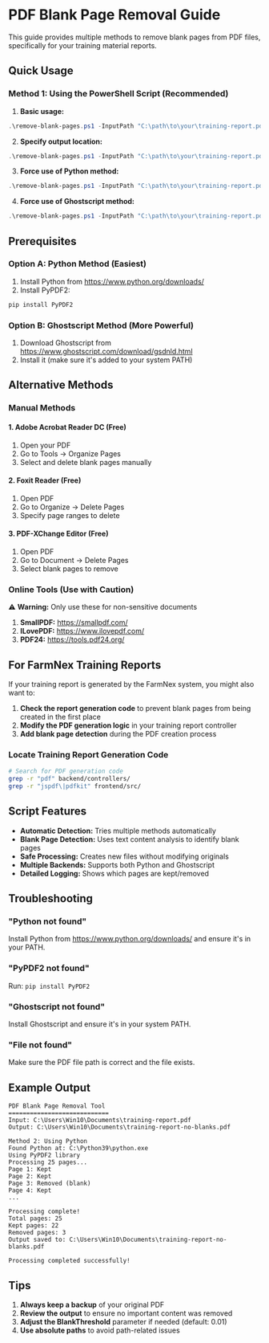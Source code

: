 # PDF Blank Page Removal Guide

This guide provides multiple methods to remove blank pages from PDF files, specifically for your training material reports.

## Quick Usage

### Method 1: Using the PowerShell Script (Recommended)

1. **Basic usage:**
```powershell
.\remove-blank-pages.ps1 -InputPath "C:\path\to\your\training-report.pdf"
```

2. **Specify output location:**
```powershell
.\remove-blank-pages.ps1 -InputPath "C:\path\to\your\training-report.pdf" -OutputPath "C:\path\to\output\cleaned-report.pdf"
```

3. **Force use of Python method:**
```powershell
.\remove-blank-pages.ps1 -InputPath "C:\path\to\your\training-report.pdf" -UsePythonPDF2
```

4. **Force use of Ghostscript method:**
```powershell
.\remove-blank-pages.ps1 -InputPath "C:\path\to\your\training-report.pdf" -UseGhostscript
```

## Prerequisites

### Option A: Python Method (Easiest)
1. Install Python from https://www.python.org/downloads/
2. Install PyPDF2:
```bash
pip install PyPDF2
```

### Option B: Ghostscript Method (More Powerful)
1. Download Ghostscript from https://www.ghostscript.com/download/gsdnld.html
2. Install it (make sure it's added to your system PATH)

## Alternative Methods

### Manual Methods

#### 1. Adobe Acrobat Reader DC (Free)
1. Open your PDF
2. Go to Tools → Organize Pages
3. Select and delete blank pages manually

#### 2. Foxit Reader (Free)
1. Open PDF
2. Go to Organize → Delete Pages
3. Specify page ranges to delete

#### 3. PDF-XChange Editor (Free)
1. Open PDF
2. Go to Document → Delete Pages
3. Select blank pages to remove

### Online Tools (Use with Caution)
⚠️ **Warning:** Only use these for non-sensitive documents

1. **SmallPDF:** https://smallpdf.com/
2. **ILovePDF:** https://www.ilovepdf.com/
3. **PDF24:** https://tools.pdf24.org/

## For FarmNex Training Reports

If your training report is generated by the FarmNex system, you might also want to:

1. **Check the report generation code** to prevent blank pages from being created in the first place
2. **Modify the PDF generation logic** in your training report controller
3. **Add blank page detection** during the PDF creation process

### Locate Training Report Generation Code
```bash
# Search for PDF generation code
grep -r "pdf" backend/controllers/
grep -r "jspdf\|pdfkit" frontend/src/
```

## Script Features

- **Automatic Detection:** Tries multiple methods automatically
- **Blank Page Detection:** Uses text content analysis to identify blank pages
- **Safe Processing:** Creates new files without modifying originals
- **Multiple Backends:** Supports both Python and Ghostscript
- **Detailed Logging:** Shows which pages are kept/removed

## Troubleshooting

### "Python not found"
Install Python from https://www.python.org/downloads/ and ensure it's in your PATH.

### "PyPDF2 not found"
Run: `pip install PyPDF2`

### "Ghostscript not found"
Install Ghostscript and ensure it's in your system PATH.

### "File not found"
Make sure the PDF file path is correct and the file exists.

## Example Output

```
PDF Blank Page Removal Tool
============================
Input: C:\Users\Win10\Documents\training-report.pdf
Output: C:\Users\Win10\Documents\training-report-no-blanks.pdf

Method 2: Using Python
Found Python at: C:\Python39\python.exe
Using PyPDF2 library
Processing 25 pages...
Page 1: Kept
Page 2: Kept
Page 3: Removed (blank)
Page 4: Kept
...

Processing complete!
Total pages: 25
Kept pages: 22
Removed pages: 3
Output saved to: C:\Users\Win10\Documents\training-report-no-blanks.pdf

Processing completed successfully!
```

## Tips

1. **Always keep a backup** of your original PDF
2. **Review the output** to ensure no important content was removed
3. **Adjust the BlankThreshold** parameter if needed (default: 0.01)
4. **Use absolute paths** to avoid path-related issues